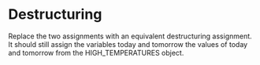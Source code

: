 # Destructuring
Replace the two assignments with an equivalent destructuring assignment. It should still assign the variables today and tomorrow the values of today and tomorrow from the HIGH_TEMPERATURES object.
